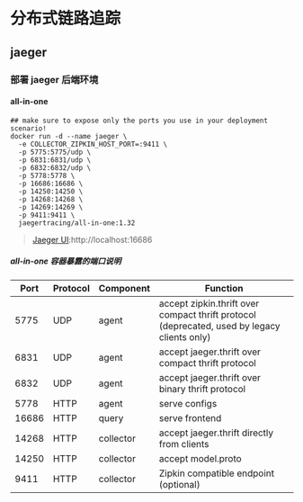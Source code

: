 # 分布式链路追踪


## jaeger
### 部署 jaeger 后端环境
#### all-in-one
```
## make sure to expose only the ports you use in your deployment scenario!
docker run -d --name jaeger \
  -e COLLECTOR_ZIPKIN_HOST_PORT=:9411 \
  -p 5775:5775/udp \
  -p 6831:6831/udp \
  -p 6832:6832/udp \
  -p 5778:5778 \
  -p 16686:16686 \
  -p 14250:14250 \
  -p 14268:14268 \
  -p 14269:14269 \
  -p 9411:9411 \
  jaegertracing/all-in-one:1.32
```

> [Jaeger UI](http://localhost:16686):http://localhost:16686

##### all-in-one 容器暴露的端口说明
| Port  | Protocol | Component | Function                                                     |
| ----- | -------- | --------- | ------------------------------------------------------------ |
| 5775  | UDP      | agent     | accept zipkin.thrift over compact thrift protocol (deprecated, used by legacy clients only) |
| 6831  | UDP      | agent     | accept jaeger.thrift over compact thrift protocol            |
| 6832  | UDP      | agent     | accept jaeger.thrift over binary thrift protocol             |
| 5778  | HTTP     | agent     | serve configs                                                |
| 16686 | HTTP     | query     | serve frontend                                               |
| 14268 | HTTP     | collector | accept jaeger.thrift directly from clients                   |
| 14250 | HTTP     | collector | accept model.proto                                           |
| 9411  | HTTP     | collector | Zipkin compatible endpoint (optional)                        |
